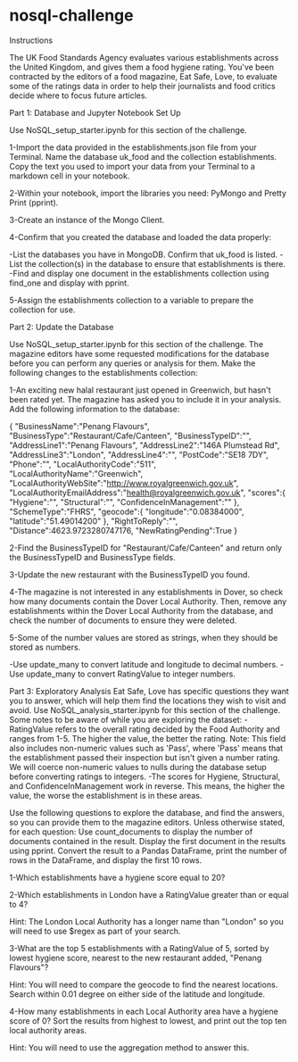 # nosql-challenge


Instructions


The UK Food Standards Agency evaluates various establishments across the United Kingdom, and gives them a food hygiene rating. You've been contracted by the editors of a food magazine, Eat Safe, Love, to evaluate some of the ratings data in order to help their journalists and food critics decide where to focus future articles.


Part 1: Database and Jupyter Notebook Set Up

Use NoSQL_setup_starter.ipynb for this section of the challenge.

1-Import the data provided in the establishments.json file from your Terminal. Name the database uk_food and the collection establishments. Copy the text you used to import your data from your Terminal to a markdown cell in your notebook.

2-Within your notebook, import the libraries you need: PyMongo and Pretty Print (pprint).

3-Create an instance of the Mongo Client.

4-Confirm that you created the database and loaded the data properly:

-List the databases you have in MongoDB. Confirm that uk_food is listed.
-List the collection(s) in the database to ensure that establishments is there.
-Find and display one document in the establishments collection using find_one and display with pprint.

5-Assign the establishments collection to a variable to prepare the collection for use.


Part 2: Update the Database

Use NoSQL_setup_starter.ipynb for this section of the challenge.
The magazine editors have some requested modifications for the database before you can perform any queries or analysis for them. Make the following changes to the establishments collection:

1-An exciting new halal restaurant just opened in Greenwich, but hasn't been rated yet. The magazine has asked you to include it in your analysis. Add the following information to the database:

{
    "BusinessName":"Penang Flavours",
    "BusinessType":"Restaurant/Cafe/Canteen",
    "BusinessTypeID":"",
    "AddressLine1":"Penang Flavours",
    "AddressLine2":"146A Plumstead Rd",
    "AddressLine3":"London",
    "AddressLine4":"",
    "PostCode":"SE18 7DY",
    "Phone":"",
    "LocalAuthorityCode":"511",
    "LocalAuthorityName":"Greenwich",
    "LocalAuthorityWebSite":"http://www.royalgreenwich.gov.uk",
    "LocalAuthorityEmailAddress":"health@royalgreenwich.gov.uk",
    "scores":{
        "Hygiene":"",
        "Structural":"",
        "ConfidenceInManagement":""
    },
    "SchemeType":"FHRS",
    "geocode":{
        "longitude":"0.08384000",
        "latitude":"51.49014200"
    },
    "RightToReply":"",
    "Distance":4623.9723280747176,
    "NewRatingPending":True
}

2-Find the BusinessTypeID for "Restaurant/Cafe/Canteen" and return only the BusinessTypeID and BusinessType fields.

3-Update the new restaurant with the BusinessTypeID you found.

4-The magazine is not interested in any establishments in Dover, so check how many documents contain the Dover Local Authority. Then, remove any establishments within the Dover Local Authority from the database, and check the number of documents to ensure they were deleted.

5-Some of the number values are stored as strings, when they should be stored as numbers.

-Use update_many to convert latitude and longitude to decimal numbers.
-Use update_many to convert RatingValue to integer numbers.


Part 3: Exploratory Analysis
Eat Safe, Love has specific questions they want you to answer, which will help them find the locations they wish to visit and avoid.
Use NoSQL_analysis_starter.ipynb for this section of the challenge.
Some notes to be aware of while you are exploring the dataset:
-RatingValue refers to the overall rating decided by the Food Authority and ranges from 1-5. The higher the value, the better the rating.
  Note: This field also includes non-numeric values such as 'Pass', where 'Pass' means that the establishment passed their inspection but isn't given a number rating. We will coerce non-numeric values to nulls during the database setup before converting ratings to integers.
-The scores for Hygiene, Structural, and ConfidenceInManagement work in reverse. This means, the higher the value, the worse the establishment is in these areas.

Use the following questions to explore the database, and find the answers, so you can provide them to the magazine editors.
Unless otherwise stated, for each question:
Use count_documents to display the number of documents contained in the result.
Display the first document in the results using pprint.
Convert the result to a Pandas DataFrame, print the number of rows in the DataFrame, and display the first 10 rows.


1-Which establishments have a hygiene score equal to 20?

2-Which establishments in London have a RatingValue greater than or equal to 4?

  Hint: The London Local Authority has a longer name than "London" so you will need to use $regex as part of your search.

3-What are the top 5 establishments with a RatingValue of 5, sorted by lowest hygiene score, nearest to the new restaurant added, "Penang Flavours"?

  Hint: You will need to compare the geocode to find the nearest locations. Search within 0.01 degree on either side of the latitude and longitude.

4-How many establishments in each Local Authority area have a hygiene score of 0? Sort the results from highest to lowest, and print out the top ten local authority areas.

  Hint: You will need to use the aggregation method to answer this.
